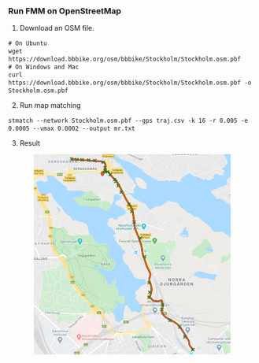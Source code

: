 ### Run FMM on OpenStreetMap

1. Download an OSM file.

```
# On Ubuntu
wget https://download.bbbike.org/osm/bbbike/Stockholm/Stockholm.osm.pbf
# On Windows and Mac
curl https://download.bbbike.org/osm/bbbike/Stockholm/Stockholm.osm.pbf -o Stockholm.osm.pbf
```

2. Run map matching

```
stmatch --network Stockholm.osm.pbf --gps traj.csv -k 16 -r 0.005 -e 0.0005 --vmax 0.0002 --output mr.txt
```

3. Result

<div align="center">
  <img src="result.png" width="400">
</div>
